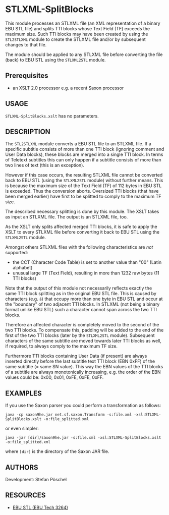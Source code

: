 # STLXML-SplitBlocks
This module processes an STLXML file (an XML representation of a binary
EBU STL file) and splits TTI blocks whose Text Field (TF) exceeds the
maximum size. Such TTI blocks may have been created by using
the `STL2STLXML` module to create the STLXML file and/or by subsequent
changes to that file.

The module should be applied to any STLXML file before converting the
file (back) to EBU STL using the `STLXML2STL` module.

## Prerequisites
- an XSLT 2.0 processor e.g. a recent Saxon processor

## USAGE
`STLXML-SplitBlocks.xslt` has no parameters.

## DESCRIPTION
The `STL2STLXML` module converts a EBU STL file to an STLXML file. If a
specific subtitle consists of more than one TTI block (ignoring comment
and User Data blocks), these blocks are merged into a single TTI block.
In terms of Teletext subtitles this can only happen if a subtitle
consists of more than two lines of text (this is an exception).

However if this case occurs, the resulting STLXML file cannot be
converted back to EBU STL (using the `STLXML2STL` module) without
further means. This is because the maximum size of the Text Field (TF)
of 112 bytes in EBU STL is exceeded. Thus the conversion aborts.
Oversized TTI blocks (that have been merged earlier) have first to be
splitted to comply to the maximum TF size.

The described necessary splitting is done by this module. The XSLT takes
as input an STLXML file. The output is an STLXML file, too.

As the XSLT only splits affected merged TTI blocks, it is safe to apply
the XSLT to every STLXML file before converting it back to EBU STL using
the `STLXML2STL` module.

Amongst others STLXML files with the following characteristics are *not*
supported:
* the CCT (Character Code Table) is set to another value than "00" (Latin alphabet)
* unusual large TF (Text Field), resulting in more than 1232 raw bytes (11 TTI blocks)

Note that the output of this module not necessarily reflects exactly the
same TTI block splitting as in the original EBU STL file. This is caused
by characters (e.g. `ä`) that occupy more than one byte in EBU STL and
occur at the "boundary" of two adjacent TTI blocks. In STLXML (not being
a binary format unlike EBU STL) such a character cannot span across the
two TTI blocks.

Therefore an affected character is completely moved to the second of the
two TTI blocks. To compensate this, padding will be added to the end of
the first of the two TTI blocks (later by the `STLXML2STL` module).
Subsequent characters of the same subtitle are moved towards later TTI
blocks as well, if required, to always comply to the maximum TF size.

Furthermore TTI blocks containing User Data (if present) are always
inserted directly before the last subtitle text TTI block (EBN 0xFF) of
the same subtitle (= same SN value). This way the EBN values of the TTI
blocks of a subtitle are always monotonically increasing, e.g. the order
of the EBN values could be: 0x00, 0x01, 0xFE, 0xFE, 0xFF.

## EXAMPLES
If you use the Saxon parser you could perform a transformation as
follows:

    java -cp saxon9he.jar net.sf.saxon.Transform -s:file.xml -xsl:STLXML-SplitBlocks.xslt -o:file_splitted.xml

or even simpler:

    java -jar [dir]/saxon9he.jar -s:file.xml -xsl:STLXML-SplitBlocks.xslt -o:file_splitted.xml

where `[dir]` is the directory of the Saxon JAR file.

## AUTHORS
Development: Stefan Pöschel

## RESOURCES
* [EBU STL (EBU Tech 3264)](https://tech.ebu.ch/docs/tech/tech3264.pdf)
